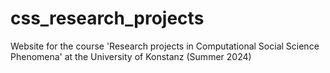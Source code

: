 # css_research_projects
Website for the course 'Research projects in Computational Social Science Phenomena' at the University of Konstanz (Summer 2024)
